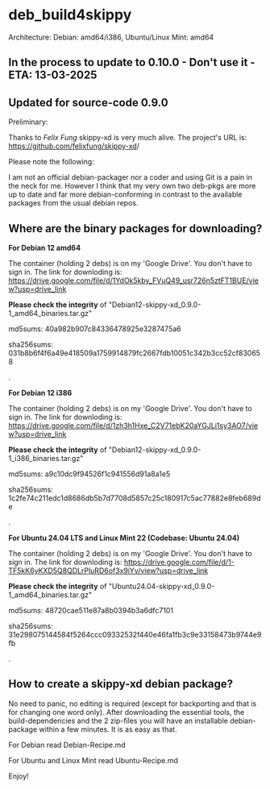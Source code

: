 # deb_build4skippy 

Architecture: Debian: amd64/i386, Ubuntu/Linux Mint: amd64

## In the process to update to 0.10.0 - Don't use it - ETA: 13-03-2025

## Updated for source-code 0.9.0

Preliminary:

Thanks to *Felix Fung* skippy-xd is very much alive. The project's URL is: <https://github.com/felixfung/skippy-xd>/

Please note the following:

I am not an official debian-packager nor a coder and using Git is a pain in the neck for me. However I think that my very own two deb-pkgs are more up to date and far more debian-conforming in contrast to the available packages from the usual debian repos.


## Where are the binary packages for downloading?

**For Debian 12 amd64**

The container (holding 2 debs) is on my 'Google Drive'. You don't have to sign in. The link for downloding is: <https://drive.google.com/file/d/1YdOk5kby_FVuQ49_usr726n5ztFT1BUE/view?usp=drive_link>

**Please check the integrity** of "Debian12-skippy-xd_0.9.0-1_amd64_binaries.tar.gz"

md5sums: 40a982b907c84336478925e3287475a6

sha256sums: 031b8b6f4f6a49e418509a1759914879fc2667fdb10051c342b3cc52cf830658

.

**For Debian 12 i386**

The container (holding 2 debs) is on my 'Google Drive'. You don't have to sign in. The link for downloding is: <https://drive.google.com/file/d/1zh3h1Hxe_C2V71ebK20aYGJLi1sy3AO7/view?usp=drive_link>

**Please check the integrity** of "Debian12-skippy-xd_0.9.0-1_i386_binaries.tar.gz"

md5sums: a9c10dc9f94526f1c941556d91a8a1e5

sha256sums: 1c2fe74c211edc1d8686db5b7d7708d5857c25c180917c5ac77882e8feb689de

.

**For Ubuntu 24.04 LTS and Linux Mint 22 (Codebase: Ubuntu 24.04)**

The container (holding 2 debs) is on my 'Google Drive'. You don't have to sign in. The link for downloding is: <https://drive.google.com/file/d/1-TF5kK6yKXD5Q8QDLrPluRD6of3x9iYv/view?usp=drive_link>

**Please check the integrity** of "Ubuntu24.04-skippy-xd_0.9.0-1_amd64_binaries.tar.gz"

md5sums: 48720cae511e87a8b0394b3a6dfc7101

sha256sums: 31e298075144584f5264ccc09332532f440e46fa1fb3c9e33158473b9744e9fb

.

## How to create a skippy-xd debian package?

No need to panic, no editing is required (except for backporting and that is for changing one word only). After downloading the essential tools, the build-dependencies and the 2 zip-files you will have an installable debian-package within a few minutes. It is as easy as that.

For Debian read Debian-Recipe.md

For Ubuntu and Linux Mint read Ubuntu-Recipe.md



Enjoy!

